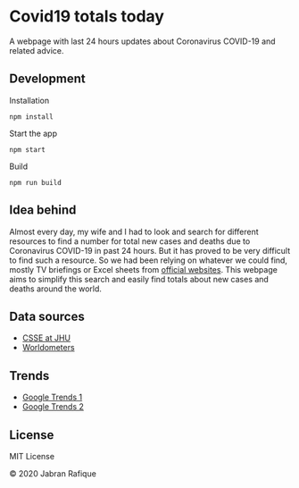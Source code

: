 # Covid19 totals today

A webpage with last 24 hours updates about Coronavirus COVID-19 and related advice.

## Development

Installation

```shell
npm install
```

Start the app

```shell
npm start
```

Build

```shell
npm run build
```

## Idea behind

Almost every day, my wife and I had to look and search for different resources to find a number for total new cases and deaths due to Coronavirus COVID-19 in past 24 hours. But it has proved to be very difficult to find such a resource. So we had been relying on whatever we could find, mostly TV briefings or Excel sheets from [official websites](https://www.england.nhs.uk/statistics/statistical-work-areas/covid-19-daily-deaths/). This webpage aims to simplify this search and easily find totals about new cases and deaths around the world.

## Data sources

- [CSSE at JHU](https://www.arcgis.com/apps/opsdashboard/index.html?fbclid=IwAR0fmrWrAlO4sezEHeT4zY23agRARGdC85uypXcpUfRI3o-LlPDJW8i1ovU#/bda7594740fd40299423467b48e9ecf6)
- [Worldometers](https://www.worldometers.info/)

## Trends

- [Google Trends 1](https://trends.google.com/trends/explore?hl=en-GB&tz=-60&date=today+1-m&q=deaths+total+today,covid+total+today,covid19+today,covid,covid19&sni=3)
- [Google Trends 2](https://trends.google.com/trends/explore?date=today%201-m&q=today%20covid%20cases,today%20coronavirus%20cases,today%20covid%20deaths,today%20coronavirus%20deaths,coronavirus%20vaccine)

## License

MIT License

&copy; 2020 Jabran Rafique
